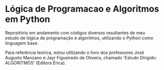 # Lógica de Programacao e Algoritmos em Python
Repositório em andamento com códigos diversos resultantes de meu estudo de lógica de programação e algoritmos, utilizando o Python como linguagem base.

Para referência teórica, estou utilizando o livro dos professores José Augusto Manzano e Jayr Figueiredo de Oliveira, chamado 'Estudo Dirigido: ALGORITMOS' (Editora Érica).

